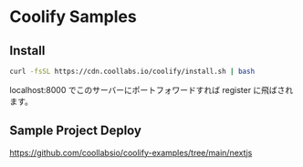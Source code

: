 # Coolify Samples

## Install

```bash
curl -fsSL https://cdn.coollabs.io/coolify/install.sh | bash
```

localhost:8000 でこのサーバーにポートフォワードすれば register に飛ばされます。

## Sample Project Deploy

https://github.com/coollabsio/coolify-examples/tree/main/nextjs
